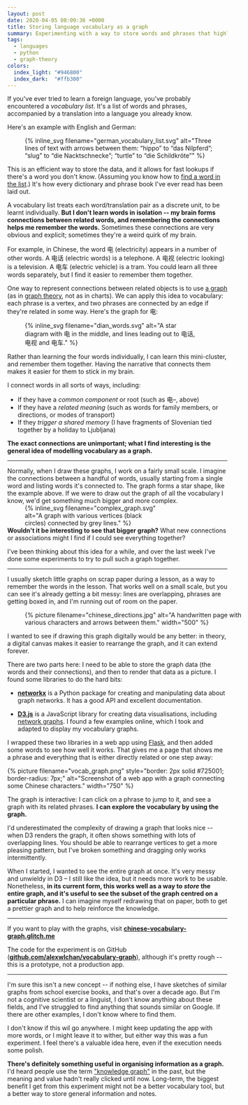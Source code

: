 ```yaml
---
layout: post
date: 2020-04-05 08:09:36 +0000
title: Storing language vocabulary as a graph
summary: Experimenting with a way to store words and phrases that highlights the connections between them.
tags:
  - languages
  - python
  - graph-theory
colors:
  index_light: "#946800"
  index_dark:  "#ffb300"
---
```


If you've ever tried to learn a foreign language, you've probably encountered a *vocabulary list*.
It's a list of words and phrases, accompanied by a translation into a language you already know.

Here's an example with English and German:

<figure style="width: 450px;">
  {%
    inline_svg
    filename="german_vocabulary_list.svg"
    alt="Three lines of text with arrows between them: “hippo” to “das Nilpferd”; “slug” to “die Nacktschnecke”; “turtle” to “die Schildkröte”"
  %}
</figure>

This is an efficient way to store the data, and it allows for fast lookups if there's a word you don't know.
(Assuming you know how to [find a word in the list](/2019/reading-a-chinese-dictionary/).)
It's how every dictionary and phrase book I've ever read has been laid out.

A vocabulary list treats each word/translation pair as a discrete unit, to be learnt individually.
**But I don't learn words in isolation -- my brain forms connections between related words, and remembering the connections helps me remember the words.**
Sometimes these connections are very obvious and explicit; sometimes they're a weird quirk of my brain.

For example, in Chinese, the word 电 (electricity) appears in a number of other words.
A 电话 (electric words) is a telephone.
A 电视 (electric looking) is a television.
A 电车 (electric vehicle) is a tram.
You could learn all three words separately, but I find it easier to remember them together.

One way to represent connections between related objects is to use [a graph] (as in [graph theory], not as in charts).
We can apply this idea to vocabulary: each phrase is a vertex, and two phrases are connected by an edge if they're related in some way.
Here's the graph for 电:

[a graph]: https://en.wikipedia.org/wiki/Graph_(discrete_mathematics)
[graph theory]: https://en.wikipedia.org/wiki/Graph_theory

<figure style="width: 400px;">
  {%
    inline_svg
    filename="dian_words.svg"
    alt="A star diagram with 电 in the middle, and lines leading out to 电话, 电视 and 电车."
  %}
</figure>

Rather than learning the four words individually, I can learn this mini-cluster, and remember them together.
Having the narrative that connects them makes it easier for them to stick in my brain.

I connect words in all sorts of ways, including:

-   If they have a _common component_ or root (such as 电–, above)
-   If they have a _related meaning_ (such as words for family members, or directions, or modes of transport)
-   If they _trigger a shared memory_ (I have fragments of Slovenian tied together by a holiday to Ljubljana)

**The exact connections are unimportant; what I find interesting is the general idea of modelling vocabulary as a graph.**

---

Normally, when I draw these graphs, I work on a fairly small scale.
I imagine the connections between a handful of words, usually starting from a single word and listing words it's connected to.
The graph forms a star shape, like the example above.
If we were to draw out the graph of all the vocabulary I know, we'd get something much bigger and more complex.

<figure style="width: 300px; margin-top: -1em; margin-bottom: -1em;">
  {%
    inline_svg
    filename="complex_graph.svg"
    alt="A graph with various vertices (black circles) connected by grey lines."
  %}
</figure>

**Wouldn't it be interesting to see that bigger graph?**
What new connections or associations might I find if I could see everything together?

I've been thinking about this idea for a while, and over the last week I've done some experiments to try to pull such a graph together.

---

I usually sketch little graphs on scrap paper during a lesson, as a way to remember the words in the lesson.
That works well on a small scale, but you can see it's already getting a bit messy: lines are overlapping, phrases are getting boxed in, and I'm running out of room on the paper.

<figure style="width: 500px;">
  {%
    picture
    filename="chinese_directions.jpg"
    alt="A handwritten page with various characters and arrows between them."
    width="500"
  %}
</figure>

I wanted to see if drawing this graph digitally would be any better: in theory, a digital canvas makes it easier to rearrange the graph, and it can extend forever.

There are two parts here: I need to be able to store the graph data (the words and their connections), and then to render that data as a picture.
I found some libraries to do the hard bits:

-   [**networkx**](https://pypi.org/project/networkx/) is a Python package for creating and manipulating data about graph networks.
	  It has a good API and excellent documentation.

-   [**D3.js**](https://d3js.org/) is a JavaScript library for creating data visualisations, including [network graphs](https://www.d3-graph-gallery.com/network).
	  I found a few examples online, which I took and adapted to display my vocabulary graphs.

I wrapped these two libraries in a web app using [Flask](https://flask.palletsprojects.com/en/1.1.x/), and then added some words to see how well it works.
That gives me a page that shows me a phrase and everything that is either directly related or one step away:

{%
  picture
  filename="vocab_graph.png"
  style="border: 2px solid #725001; border-radius: 7px;"
  alt="Screenshot of a web app with a graph connecting some Chinese characters."
  width="750"
%}

The graph is interactive: I can click on a phrase to jump to it, and see a graph with its related phrases.
**I can explore the vocabulary by using the graph.**

I'd underestimated the complexity of drawing a graph that looks nice -- when D3 renders the graph, it often shows something with lots of overlapping lines.
You should be able to rearrange vertices to get a more pleasing pattern, but I've broken something and dragging only works intermittently.

When I started, I wanted to see the entire graph at once.
It's very messy and unwieldy in D3 – I still like the idea, but it needs more work to be usable.
Nonetheless, **in its current form, this works well as a way to _store_ the entire graph, and it's useful to see the subset of the graph centred on a particular phrase.**
I can imagine myself redrawing that on paper, both to get a prettier graph and to help reinforce the knowledge.

---

If you want to play with the graphs, visit **[chinese-vocabulary-graph.glitch.me](https://chinese-vocabulary-graph.glitch.me/)**

The code for the experiment is on GitHub (**[github.com/alexwlchan/vocabulary-graph](https://github.com/alexwlchan/vocabulary-graph)**), although it's pretty rough -- this is a prototype, not a production app.

---

I'm sure this isn't a new concept -- if nothing else, I have sketches of similar graphs from school exercise books, and that's over a decade ago.
But I'm not a cognitive scientist or a linguist, I don't know anything about these fields, and I've struggled to find anything that sounds similar on Google.
If there are other examples, I don't know where to find them.

I don't know if this wil go anywhere.
I might keep updating the app with more words, or I might leave it to wither, but either way this was a fun experiment.
I feel there's a valuable idea here, even if the execution needs some polish.

**There's definitely something useful in organising information as a graph.**
I'd heard people use the term ["knowledge graph"][ontology] in the past, but the meaning and value hadn't really clicked until now.
Long-term, the biggest benefit I get from this experiment might not be a better vocabulary tool, but a better way to store general information and notes.

[ontology]: https://en.wikipedia.org/wiki/Ontology_(information_science)
